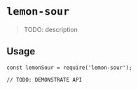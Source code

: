 # `lemon-sour`

> TODO: description

## Usage

```
const lemonSour = require('lemon-sour');

// TODO: DEMONSTRATE API
```
